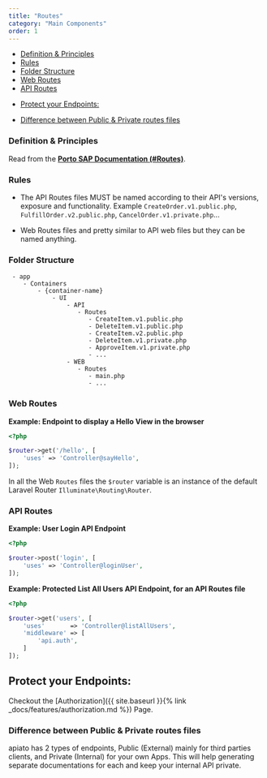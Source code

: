 ```yaml
---
title: "Routes"
category: "Main Components"
order: 1
---
```


* [Definition & Principles](#definition-principles)
* [Rules](#rules)
* [Folder Structure](#folder-structure)
* [Web Routes](#web-routes)
* [API Routes](#api-routes)
- [Protect your Endpoints:](#protect-your-endpoints-)
* [Difference between Public & Private routes files](#difference-between-public-private-routes-files)

<a name="definition-principles"></a>

### Definition & Principles

Read from the [**Porto SAP Documentation (#Routes)**](https://github.com/Mahmoudz/Porto#Routes).

<a name="rules"></a>

### Rules

- The API Routes files MUST be named according to their API's versions, exposure and functionality. Example `CreateOrder.v1.public.php`, `FulfillOrder.v2.public.php`, `CancelOrder.v1.private.php`...

- Web Routes files and pretty similar to API web files but they can be named anything.

<a name="folder-structure"></a>

### Folder Structure

```
 - app
    - Containers
        - {container-name}
            - UI
                - API
                   - Routes
                      - CreateItem.v1.public.php
                      - DeleteItem.v1.public.php
                      - CreateItem.v2.public.php
                      - DeleteItem.v1.private.php
                      - ApproveItem.v1.private.php
                      - ...
                - WEB
                   - Routes
                      - main.php
                      - ...
```

<a name="web-routes"></a>

### Web Routes

**Example: Endpoint to display a Hello View in the browser**

```php
<?php

$router->get('/hello', [
    'uses' => 'Controller@sayHello',
]);
```

In all the Web `Routes` files the `$router` variable is an instance of the default Laravel Router `Illuminate\Routing\Router`.

<a name="api-routes"></a>

### API Routes

**Example: User Login API Endpoint**

```php
<?php

$router->post('login', [
    'uses' => 'Controller@loginUser',
]);
```

**Example: Protected List All Users API Endpoint, for an API Routes file**

```php
<?php

$router->get('users', [
    'uses'       => 'Controller@listAllUsers',
    'middleware' => [
        'api.auth',
    ]
]);
```

<a name="protect-your-endpoints"></a>

## Protect your Endpoints:

Checkout the [Authorization]({{ site.baseurl }}{% link _docs/features/authorization.md %}) Page.


<a name="difference-between-public-private-routes-files"></a>

### Difference between Public & Private routes files

apiato has 2 types of endpoints, Public (External) mainly for third parties clients, and Private (Internal) for your own Apps. This will help generating separate documentations for each and keep your internal API private.
